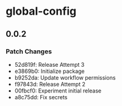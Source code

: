 # global-config

## 0.0.2

### Patch Changes

- 52d819f: Release Attempt 3
- e3869b0: Initialize package
- b9252da: Update workflow permissions
- f97843d: Release Attempt 2
- 00fbcf0: Experiment initial release
- a8c75dd: Fix secrets
